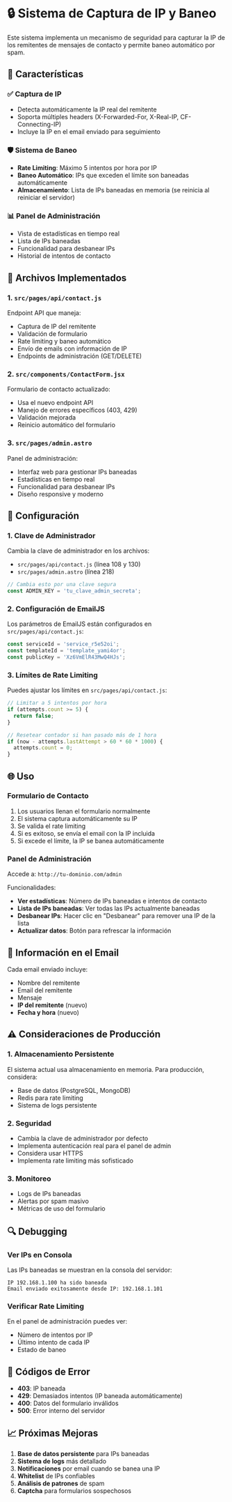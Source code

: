 # 🔒 Sistema de Captura de IP y Baneo

Este sistema implementa un mecanismo de seguridad para capturar la IP de los remitentes de mensajes de contacto y permite baneo automático por spam.

## 🚀 Características

### ✅ Captura de IP
- Detecta automáticamente la IP real del remitente
- Soporta múltiples headers (X-Forwarded-For, X-Real-IP, CF-Connecting-IP)
- Incluye la IP en el email enviado para seguimiento

### 🛡️ Sistema de Baneo
- **Rate Limiting**: Máximo 5 intentos por hora por IP
- **Baneo Automático**: IPs que exceden el límite son baneadas automáticamente
- **Almacenamiento**: Lista de IPs baneadas en memoria (se reinicia al reiniciar el servidor)

### 📊 Panel de Administración
- Vista de estadísticas en tiempo real
- Lista de IPs baneadas
- Funcionalidad para desbanear IPs
- Historial de intentos de contacto

## 📁 Archivos Implementados

### 1. `src/pages/api/contact.js`
Endpoint API que maneja:
- Captura de IP del remitente
- Validación de formulario
- Rate limiting y baneo automático
- Envío de emails con información de IP
- Endpoints de administración (GET/DELETE)

### 2. `src/components/ContactForm.jsx`
Formulario de contacto actualizado:
- Usa el nuevo endpoint API
- Manejo de errores específicos (403, 429)
- Validación mejorada
- Reinicio automático del formulario

### 3. `src/pages/admin.astro`
Panel de administración:
- Interfaz web para gestionar IPs baneadas
- Estadísticas en tiempo real
- Funcionalidad para desbanear IPs
- Diseño responsive y moderno

## 🔧 Configuración

### 1. Clave de Administrador
Cambia la clave de administrador en los archivos:
- `src/pages/api/contact.js` (línea 108 y 130)
- `src/pages/admin.astro` (línea 218)

```javascript
// Cambia esto por una clave segura
const ADMIN_KEY = 'tu_clave_admin_secreta';
```

### 2. Configuración de EmailJS
Los parámetros de EmailJS están configurados en `src/pages/api/contact.js`:
```javascript
const serviceId = 'service_r5e52oi';
const templateId = 'template_yami4or';
const publicKey = 'Xz6VmElR43MwQ4HJs';
```

### 3. Límites de Rate Limiting
Puedes ajustar los límites en `src/pages/api/contact.js`:
```javascript
// Limitar a 5 intentos por hora
if (attempts.count >= 5) {
  return false;
}

// Resetear contador si han pasado más de 1 hora
if (now - attempts.lastAttempt > 60 * 60 * 1000) {
  attempts.count = 0;
}
```

## 🌐 Uso

### Formulario de Contacto
1. Los usuarios llenan el formulario normalmente
2. El sistema captura automáticamente su IP
3. Se valida el rate limiting
4. Si es exitoso, se envía el email con la IP incluida
5. Si excede el límite, la IP se banea automáticamente

### Panel de Administración
Accede a: `http://tu-dominio.com/admin`

Funcionalidades:
- **Ver estadísticas**: Número de IPs baneadas e intentos de contacto
- **Lista de IPs baneadas**: Ver todas las IPs actualmente baneadas
- **Desbanear IPs**: Hacer clic en "Desbanear" para remover una IP de la lista
- **Actualizar datos**: Botón para refrescar la información

## 📧 Información en el Email

Cada email enviado incluye:
- Nombre del remitente
- Email del remitente
- Mensaje
- **IP del remitente** (nuevo)
- **Fecha y hora** (nuevo)

## ⚠️ Consideraciones de Producción

### 1. Almacenamiento Persistente
El sistema actual usa almacenamiento en memoria. Para producción, considera:
- Base de datos (PostgreSQL, MongoDB)
- Redis para rate limiting
- Sistema de logs persistente

### 2. Seguridad
- Cambia la clave de administrador por defecto
- Implementa autenticación real para el panel de admin
- Considera usar HTTPS
- Implementa rate limiting más sofisticado

### 3. Monitoreo
- Logs de IPs baneadas
- Alertas por spam masivo
- Métricas de uso del formulario

## 🔍 Debugging

### Ver IPs en Consola
Las IPs baneadas se muestran en la consola del servidor:
```
IP 192.168.1.100 ha sido baneada
Email enviado exitosamente desde IP: 192.168.1.101
```

### Verificar Rate Limiting
En el panel de administración puedes ver:
- Número de intentos por IP
- Último intento de cada IP
- Estado de baneo

## 🚨 Códigos de Error

- **403**: IP baneada
- **429**: Demasiados intentos (IP baneada automáticamente)
- **400**: Datos del formulario inválidos
- **500**: Error interno del servidor

## 📈 Próximas Mejoras

1. **Base de datos persistente** para IPs baneadas
2. **Sistema de logs** más detallado
3. **Notificaciones** por email cuando se banea una IP
4. **Whitelist** de IPs confiables
5. **Análisis de patrones** de spam
6. **Captcha** para formularios sospechosos
